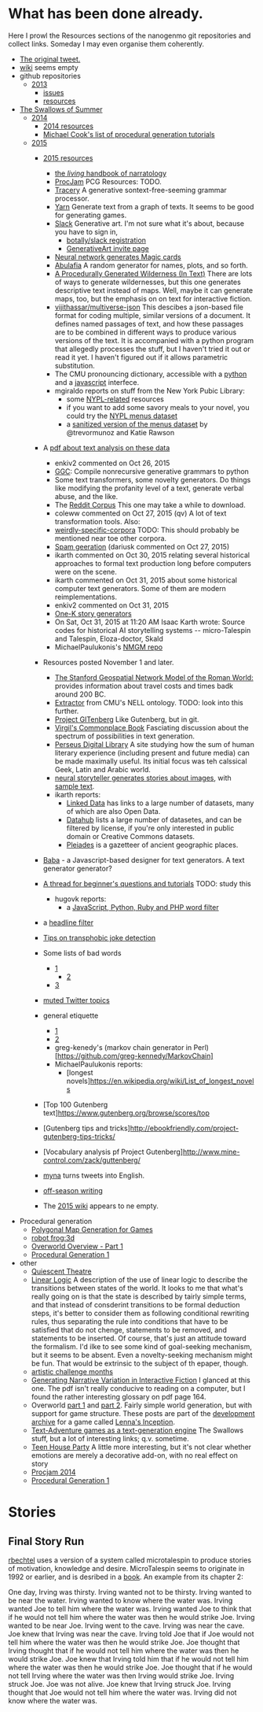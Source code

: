 
# What has been done already.

Here I prowl the Resources sections of the nanogenmo git repositories and collect links.  Someday I may even organise them coherently.

* [The original tweet.](https://twitter.com/tinysubversions/status/396305662000775168)
* [wiki](https://github.com/dariusk/NaNoGenMo/wiki) seems empty
* github repositories
  * [2013](https://github.com/dariusk/NaNoGenMo)
    * [issues](https://github.com/dariusk/NaNoGenMo/issues)
    * [resources](https://github.com/dariusk/NaNoGenMo/issues/11)
* [The Swallows of Summer](https://github.com/dariusk/NaNoGenMo/issues/39)
  * [2014](https://github.com/dariusk/NaNoGenMo-2014)
    * [2014 resources](https://github.com/dariusk/nanogenmo-2014/issues/1)
    * [Michael Cook's list of procedural generation tutorials](http://procjam.tumblr.com/post/99689402659/procedural-generation-tutorials-getting-started)
  * [2015](https://github.com/dariusk/NaNoGenMo-2015)
    * [2015 resources](https://github.com/dariusk/NaNoGenMo-2015/issues/1)
      * [the *living* handbook of narratology](http://www.lhn.uni-hamburg.de/contents)
      * [ProcJam](http://www.procjam.com/resources/) PCG Resources:  TODO.
      * [Tracery](https://github.com/galaxykate/tracery)  A generative sontext-free-seeming grammar processor.
      * [Yarn](https://github.com/InfiniteAmmoInc/Yarn) Generate text from a graph of texts.  It seems to be good for generating games.
      * [Slack](https://generativeart.slack.com/) Generative art.  I'm not sure what it's about, because you have to sign in,
        * [botally/slack registration](http://slack.botally.net/)
        * [GenerativeArt invite page](http://tinyurl.com/genartslackrequest)
      * [Neural network generates Magic cards](http://www.mtgsalvation.com/forums/creativity/custom-card-creation/612057-generating-magic-cards-using-deep-recurrent-neural)
      * [Abulafia](http://random-generator.com/index.php?title=Main_Page) A random generator for names, plots, and so forth.
      * [A Procedurally Generated Wilderness (In Text)](http://www.sibylmoon.com/a-procedurally-generated-wilderness/) There are lots of ways to generate  wildernesses, but this one generates descriptive text instead of maps.  Well, maybe it can generate maps, too, but the emphasis on on text for interactive fiction.
      * [vijithassar/multiverse-json](https://github.com/vijithassar/multiverse-json)  This descibes a json-based file format for coding multiple, similar versions of a document.  It defines named passages of text, and how these passages are to be combined in different ways to produce various versions of the text.  It is accompanied with a python program that allegedly processes the stuff, but I haven't tried it out or read it yet.  I haven't figured out if it allows parametric substitution.
      * The CMU pronouncing dictionary, accessible with a [python](https://github.com/aparrish/pronouncingpy) and a [javascript](https://github.com/aparrish/pronouncingjs) interfece.
      * mgiraldo reports on stuff from the New York Pubic Library:
        * some [NYPL-related](http://digitalcollections.nypl.org/about) resources
        * if you want to add some savory meals to your novel, you could try the [NYPL menus dataset](http://menus.nypl.org/data)
        * a [sanitized version of the menus dataset](http://menus.nypl.org/data) by @trevormunoz and Katie Rawson
	* A [pdf about text analysis on these data](https://blogs.princeton.edu/etc/files/2014/03/Text-Analysis-with-NLTK-Cheatsheet.pdf)
      *  enkiv2 commented on Oct 26, 2015 
        * [GGC](https://github.com/enkiv2/ggc): Compile nonrecursive generative grammars to python
        * Some text transformers, some novelty generators. Do things like modifying the profanity level of a text, generate verbal abuse, and the like. 
      * The [Reddit Corpus](https://www.reddit.com/r/datasets/comments/3mg812/full_reddit_submission_corpus_now_available_2006/) This one may take a while to download.
      *  coleww commented on Oct 27, 2015 (qv) A lot of text transformation tools.  Also:
        * [weirdly-specific-corpora](https://github.com/coleww/weirdly-specific-corpora) TODO: This should probably be mentioned near toe other corpora.
      * [Spam geeration](http://alexking.org/blog/2013/12/22/spam-comment-generator-script) (dariusk commented on Oct 27, 2015)
      *  ikarth commented on Oct 30, 2015 relating several historical approaches to formal text production long before computers were on the scene.
      *  ikarth commented on Oct 31, 2015 about some historical computer text generators.  Some of them are modern reimplementations.
      *  enkiv2 commented on Oct 31, 2015
        * [One-K story generators](https://grandtextauto.soe.ucsc.edu/2008/11/30/three-1k-story-generators/)
        * On Sat, Oct 31, 2015 at 11:20 AM Isaac Karth wrote: Source codes for historical AI storytelling systems -- micro-Talespin and Talespin, Eloza-doctor, Skald
      * MichaelPaulukonis's [NMGM repo](https://github.com/MichaelPaulukonis/NaNoGenMo2015)
    * Resources posted November 1 and later.
      * [The Stanford Geospatial Network Model of the Roman World:](http://orbis.stanford.edu/) provides information about travel costs and times badk around 200 BC.
      * [Extractor](https://github.com/TheCommieDuck/nell-extractor) from CMU's NELL ontology.  TODO: look into this further.
      * [Project GITenberg](https://gitenberg.github.io/)  Like Gutenberg, but in git.
      * [Virgil's Commonplace Book](https://github.com/dariusk/NaNoGenMo-2015/issues/15) Fasciating discussion about the spectrum of possibilities in text generation.
      * [Perseus Digital Library](http://www.perseus.tufts.edu/hopper/) A site studying how the sum of human literary experience (including present and future media) can be made maximally useful.  Its initial focus was teh calssical Geek, Latin and Arabic world.
      * [neural storyteller generates stories about images](https://github.com/ryankiros/neural-storyteller), with [sample text](https://medium.com/@samim/generating-stories-about-images-d163ba41e4ed).
      * ikarth reports:
        * [Linked Data](http://linkeddata.org/) has links to a large number of datasets, many of which are also Open Data.
        * [Datahub](http://datahub.io/about) lists a large number of datasetes, and can be filtered by license, if you're only interested in public domain or Creative Commons datasets.
        * [Pleiades](http://pleiades.stoa.org/) is a gazetteer of ancient geographic places.
	* [Baba](https://github.com/Lokaltog/baba) - a Javascript-based designer for text generators.  A text generator generator?
	* [A thread for beginner's questions and tutorials](https://github.com/dariusk/NaNoGenMo-2015/issues/152)  TODO: study this
	
      * hugovk reports:
        * a [JavaScript, Python, Ruby and PHP word filter](https://github.com/dariusk/wordfilter)
	* a [headline filter](https://github.com/molly/CyberPrefixer/blob/master/offensive.py)
	* [Tips on transphobic joke detection](http://tinysubversions.com/notes/transphobic-joke-detection/)
	* Some lists of bad words
	  * [1](https://github.com/shutterstock/List-of-Dirty-Naughty-Obscene-and-Otherwise-Bad-Words)
          * [2](https://gist.github.com/ryanlewis/a37739d710ccdb4b406d)
	  * [3](http://www.bannedwordlist.com/lists/swearWords.txt)
	* [muted Twitter topics](https://github.com/sjml/bot-innocence)
	* general etiquette
	  * [1]( http://tinysubversions.com/2013/03/basic-twitter-bot-etiquette/)
	  * [2](http://www.crummy.com/2013/11/27/0) 
      * greg-kenedy's (markov chain generator in Perl)[https://github.com/greg-kennedy/MarkovChain]
      * MichaelPaulukonis reports:
        * [longest novels]https://en.wikipedia.org/wiki/List_of_longest_novels
	* [Top 100 Gutenberg text]https://www.gutenberg.org/browse/scores/top
	* [Gutenberg tips and tricks]http://ebookfriendly.com/project-gutenberg-tips-tricks/
	* [Vocabulary analysis pf Project Gutenberg]http://www.mine-control.com/zack/guttenberg/
	* [myna](https://github.com/kn/myna) turns tweets into English.
      
    * [off-season writing](https://github.com/dariusk/NaNoGenMo-2015/issues/197)
    * The [2015 wiki](https://github.com/dariusk/NaNoGenMo-2015/wiki) appears to ne empty.
* Procedural generation
  * [Polygonal Map Generation for Games](http://www-cs-students.stanford.edu/~amitp/game-programming/polygon-map-generation/)
  * [robot frog:3d](https://www.stuffwithstuff.com/robot-frog/3d/hills/index.html)
  * [Overworld Overview - Part 1](http://bytten-studio.com/devlog/2014/09/08/overworld-overview-part-1/)
  * [Procedural Generation 1](http://web.archive.org/web/20110825054218/http://properundead.com/2009/03/cave-generator.html)
* other
  * [Quiescent Theatre](http://play.typesafety.net/)
  * [Linear Logic](http://www.cs.cmu.edu/~cmartens/int7.pdf)  A description of the use of linear logic to describe the transitions between states of the world.  It looks to me that what's really going on is that the state is described by tairly simple terms, and that instead of consderint transitions to be formal deduction steps, it's better to consider them as following conditional rewriting rules, thus separating the rule into conditions that have to be satisfied that do not chenge, statements to be removed, and statements to be inserted.  Of course, that's just an attitude toward the formalism.  I'd ilke to see some kind of goal-seeking mechanism, but it seems to be absent.  Even a novelty-seeking mechanism might be fun.  That would be extrinsic to the subject of th epaper, though.
  * [artistic challenge months](http://www.wikiwrimo.org/wiki/List_of_timed_artistic_challenges#Defunct_and_retired_challenges)
  * [Generating Narrative Variation in Interactive Fiction](http://nickm.com/if/Generating_Narrative_Variation_in_Interactive_Fiction.pdf)  I glanced at this one. The pdf isn't really conducive to reading on a computer, but I found the rather interesting glossary on pdf page 164.
  * Overworld [part 1](http://bytten-studio.com/devlog/2014/09/08/overworld-overview-part-1/) and [part 2](http://bytten-studio.com/devlog/2014/09/15/overworld-overview-part-2/).  Fairly simple world generation, but with support for game structure.  These posts are part of the [development archive](http://bytten-studio.com/devlog//archive.html) for a game called [Lenna's Inception](http://lennasinception.com/about/).
  * [Text-Adventure games as a text-generation engine](https://github.com/MichaelPaulukonis/NaNoGenMo.yawp/tree/master/npc)  The Swallows stuff, but a lot of interesting links; q.v. sometime.
  * [Teen House Party](https://gist.github.com/dariusk/c76c8f373ebcb6d6af8e)  A little more interesting, but it's not clear whether emotions are merely a decorative add-on, with no real effect on story
  * [Procjam 2014](http://procjam.tumblr.com/post/99689402659/procedural-generation-tutorials-getting-started)
  * [Procedural Generation 1](http://web.archive.org/web/20110825054218/http://properundead.com/2009/03/cave-generator.html)

# Stories

## Final Story Run

[rbechtel](https://github.com/rbechtel/NaNoGenMo/) uses a version of a system called microtalespin to produce stories of motivation, knowledge and desire.  MicroTalespin seems to originate in 1992 or earlier, and is desribed in a [book](https://books.google.ca/books?id=fdDGBQAAQBAJ&pg=PT308&lpg=PT308&dq=One+day,+Irving+was+thirsty.+Irving+wanted+not+to+be+thirsty.&source=bl&ots=YZ3xTmeUwQ&sig=_TxyKgbWLv0Lfy6bvzvMbVTHl-c&hl=en&sa=X&ved=0ahUKEwj9gKKZpKrNAhUFmR4KHeW-CtMQ6AEIHTAA).  An example from its chapter 2:

One day, Irving was thirsty. Irving wanted not to be thirsty. Irving wanted to be near the water. Irving wanted to know where the water was. Irving wanted Joe to tell him where the water was. Irving wanted Joe to think that if he would not tell him where the water was then he would strike Joe. Irving wanted to be near Joe. Irving went to the cave. Irving was near the cave. Joe knew that Irving was near the cave. Irving told Joe that if Joe would not tell him where the water was then he would strike Joe. Joe thought that Irving thought that if he would not tell him where the water was then he would strike Joe. Joe knew that Irving told him that if he would not tell him where the water was then he would strike Joe. Joe thought that if he would not tell Irving where the water was then Irving would strike Joe. Irving struck Joe. Joe was not alive. Joe knew that Irving struck Joe. Irving thought that Joe would not tell him where the water was. Irving did not know where the water was. 